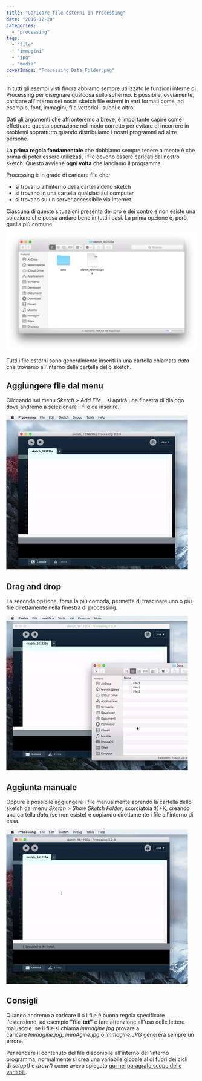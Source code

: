 ```yaml
---
title: "Caricare file esterni in Processing"
date: "2016-12-20"
categories: 
  - "processing"
tags: 
  - "file"
  - "immagini"
  - "jpg"
  - "media"
coverImage: "Processing_Data_Folder.png"
---
```


In tutti gli esempi visti finora abbiamo sempre utilizzato le funzioni interne di Processing per disegnare qualcosa sullo schermo. È possibile, ovviamente, caricare all'interno dei nostri sketch file esterni in vari formati come, ad esempio, font, immagini, file vettoriali, suoni e altro.

Dati gli argomenti che affronteremo a breve, è importante capire come effettuare questa operazione nel modo corretto per evitare di incorrere in problemi soprattutto quando distribuiamo i nostri programmi ad altre persone.

**La prima regola fondamentale** che dobbiamo sempre tenere a mente è che prima di poter essere utilizzati, i file devono essere caricati dal nostro sketch. Questo avviene **ogni volta** che lanciamo il programma.

Processing è in grado di caricare file che:

- si trovano all'interno della cartella dello sketch
- si trovano in una cartella qualsiasi sul computer
- si trovano su un server accessibile via internet.

Ciascuna di queste situazioni presenta dei pro e dei contro e non esiste una soluzione che possa andare bene in tutti i casi. La prima opzione è, però, quella più comune.

[![Caricare file esterni in Processing](/assets/images/Processing_Data_Folder-1024x636.png)](https://blog.federicopepe.com/wp-content/uploads/2016/12/Processing_Data_Folder.png)

Tutti i file esterni sono generalmente inseriti in una cartella chiamata _data_ che troviamo all'interno della cartella dello sketch.

## Aggiungere file dal menu

Cliccando sul menu _Sketch > Add File..._ si aprirà una finestra di dialogo dove andremo a selezionare il file da inserire.

![](/assets/images/Processing-add-data-from-menu-1.gif)

## Drag and drop

La seconda opzione, forse la più comoda, permette di trascinare uno o più file direttamente nella finestra di processing.

![Processing drag and drop](/assets/images/Processing-add-media-drag-drop.gif)

## Aggiunta manuale

Oppure è possibile aggiungere i file manualmente aprendo la cartella dello sketch dal menu _Sketch > Show Sketch Folder_, scorciatoia ⌘+K, creando una cartella _data_ (se non esiste) e copiando direttamente i file all'interno di essa.

![Processing aggiungere file manualmente](/assets/images/processing-add-media-manually.gif)

## Consigli

Quando andremo a caricare il o i file è buona regola specificare l'estensione, ad esempio **"file.txt"** e fare attenzione all'uso delle lettere maiuscole: se il file si chiama _immagine.jpg_ provare a caricare _Immagine.jpg_, _immAgine.jpg_ o _immagine.JPG_ genererà sempre un errore.

Per rendere il contenuto del file disponibile all'interno dell'interno programma, normalmente si crea una variabile globale al di fuori dei cicli di _setup()_ e _draw()_ come avevo spiegato [qui nel paragrafo scopo delle variabili](https://blog.federicopepe.com/2015/09/variabili-in-processing-creazione-e-personalizzazione/).
